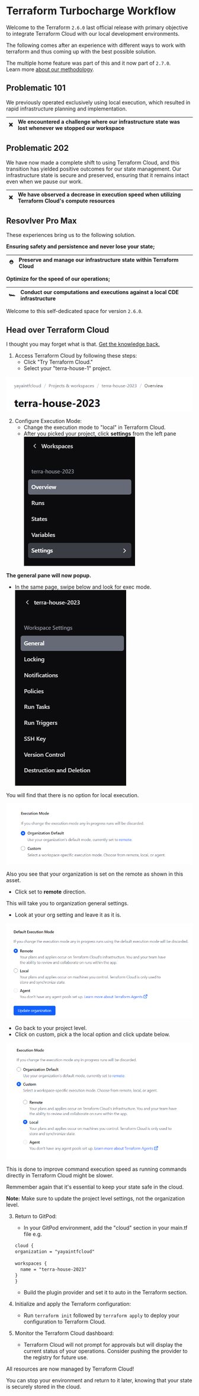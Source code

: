 # Terraform Turbocharge Workflow

Welcome to the Terraform  `2.6.0` last official release with primary objective to integrate Terraform Cloud with our local development environments.

The following comes after an experience with different ways to work with terraform and thus coming up with the best possible solution.

The multiple home feature was part of this and it now part of `2.7.0`.<br>
Learn more [about our methodology](https://github.com/yaya2devops/terraform-beginner-bootcamp-2023/issues/61).


## Problematic 101
We previously operated exclusively using local execution, which resulted in rapid infrastructure planning and implementation. 

|❌|We encountered a challenge where our infrastructure state was lost whenever we stopped our workspace|
|---:|:---|

## Problematic 202
We have now made a complete shift to using Terraform Cloud, and this transition has yielded positive outcomes for our state management. Our infrastructure state is secure and preserved, ensuring that it remains intact even when we pause our work.

|❌|We have observed a decrease in execution speed when utilizing Terraform Cloud's compute resources|
|---:|:---|

## Resovlver Pro Max
These experiences bring us to the following solution.

**Ensuring safety and persistence and never lose your state;**

|⛑️|Preserve and manage our infrastructure state within Terraform Cloud |
|---:|:---|

**Optimize for the speed of our operations;**

|🏎️| Conduct our computations and executions against a local CDE infrastructure |
|---:|:---|

Welcome to this self-dedicated space for version `2.6.0`.


## Head over Terraform Cloud

I thought you may forget what is that. [Get the knowledge back.](https://developer.hashicorp.com/terraform/cloud-docs)

1. Access Terraform Cloud by following these steps:
   - Click "Try Terraform Cloud."
   - Select your "terra-house-1" project.

![TerraHouse](assets/2.6.0/terra-house-2023.png)

2. Configure Execution Mode:
   - Change the execution mode to "local" in Terraform Cloud. 
   - After you picked your project, click **settings** from the left pane
![Settings Project Pane](assets/2.6.0/click-settings.png)

**The general pane will now popup.**
  - In the same page, swipe below and look for exec mode.
![General Project Settings Pane](assets/2.6.0/general-pane-popup.png)

You will find that there is no option for local execution.

![No option for local exec](assets/2.6.0/you-dont-see-local.png)

Also you see that your organization is set on the remote as shown in this asset.

  - Click set to **remote** direction.

This will take you to organization  general settings.
  - Look at your org setting and leave it as it is.

![Org Observe only](assets/2.6.0/default-org-exec.png)

 - Go back to your project level.
 - Click on custom, pick a the local option and click update below.

![Project Update To Local](assets/2.6.0/project-custom.png)

This is done to improve command execution speed as running commands directly in Terraform Cloud might be slower. 

Remmember again that it's essential to keep your state safe in the cloud.

**Note:** Make sure to update the project level settings, not the organization level.

3. Return to GitPod:
   - In your GitPod environment, add the "cloud" section in your main.tf file e.g.
    ```hcl
    cloud {
    organization = "yayaintfcloud"

    workspaces {
      name = "terra-house-2023"
    }
   }
   ```
   - Build the plugin provider and set it to auto in the Terraform section.

4. Initialize and apply the Terraform configuration:
   - Run `terraform init` followed by `terraform apply` to deploy your configuration to Terraform Cloud.

5. Monitor the Terraform Cloud dashboard:
   - Terraform Cloud will not prompt for approvals but will display the current status of your operations. Consider pushing the provider to the registry for future use.

All resources are now managed by Terraform Cloud! 

You can stop your environment and return to it later, knowing that your state is securely stored in the cloud.


